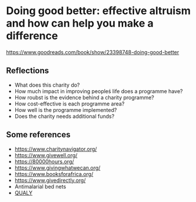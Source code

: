 # Doing good better: effective altruism and how can help you make a difference
https://www.goodreads.com/book/show/23398748-doing-good-better

## Reflections
* What does this charity do?
* How much impact in improving peopleś life does a programme have?
* How roubst is the evidence behind a charity programme?
* How cost-effective is each programme area?
* How well is the programme implemented?
* Does the charity needs additional funds?


## Some references
* https://www.charitynavigator.org/
* https://www.givewell.org/
* https://80000hours.org/
* https://www.givingwhatwecan.org/
* https://www.booksforafrica.org/
* https://www.givedirectly.org/
* Antimalarial bed nets
* [QUALY](https://en.wikipedia.org/wiki/Quality-adjusted_life_year)
